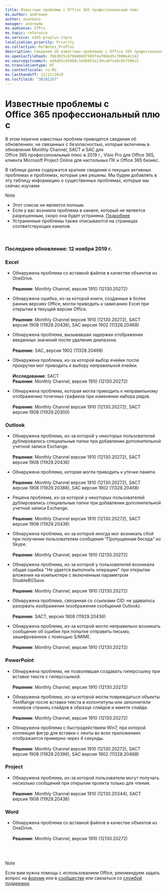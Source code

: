```yaml
---
title: Известные проблемы с Office 365 профессиональный плюс
ms.author: andrewmo
author: anankani
manager: andrewmo
ms.audience: ITPro
ms.topic: reference
ms.service: o365-proplus-itpro
localization_priority: Priority
ms.collection: RelNotes_ProPlus
description: Сведения об известных проблемах с Office 365 профессиональный плюс
ms.openlocfilehash: f863015cbf8680697509fdaf0bbd5c7000e4c142
ms.sourcegitcommit: e46d02cd54b8c164b853a130ca07ce9c85f586c5
ms.translationtype: HT
ms.contentlocale: ru-RU
ms.lasthandoff: 11/12/2019
ms.locfileid: "38282167"
---
```

# <a name="office-365-proplus-known-issues"></a>Известные проблемы с Office 365 профессиональный плюс

В этом перечне известных проблем приводятся сведения об обновлениях, не связанных с безопасностью, которые включены в обновления Monthly Channel, SACT и SAC для Office 365 профессиональный плюс в 2019 г., Visio Pro для Office 365, клиента Microsoft Project Online для настольных ПК и Office 365 бизнес.

В таблице далее содержатся краткие сведения о текущих активных проблемах и проблемах, которые уже решены.  Мы будем добавлять в эту таблицу информацию о существенных проблемах, которые мы сейчас изучаем.

> [!NOTE]
>- Этот список не является полным.
>- Если у вас возникла проблема в канале, который не является разрешенным, скоро она будет устранена. [Подробнее](https://docs.microsoft.com/ru-RU/DeployOffice/overview-of-update-channels-for-office-365-proplus#BKMK_SAC)
>- Устраненные проблемы также описываются на страницах соответствующих каналов.

<br>

### <a name="last-updated-november-12-2019"></a>Последнее обновление: 12 ноября 2019 г.

### <a name="excel"></a>Excel

- Обнаружена проблема со вставкой файлов в качестве объектов из OneDrive.<br><br> **Решение**: Monthly Channel, версия 1910 (12130.20272)

- Обнаружена ошибка, из-за которой книги, созданные в более ранних версиях Office, могли приводить к зависанию Excel при открытии в текущей версии Office.<br><br>
**Решение**: Monthly Channel версия 1910 (12130.20272), SACT версия 1908 (11929.20436), SAC версия 1902 (11328.20468)

- Обнаружена проблема, вызывавшая задержки отображения введенных значений после удаления диапазона.<br><br>
**Решение**: SAC, версия 1902 (11328.20468)

- Обнаружена проблема, из-за которой выбор ячейки после прокрутки мог приводить к выбору неправильной ячейки.<br><br>
**Исследование**: SACT <br>**Решение**: Monthly Channel, версия 1910 (12130.20272)

- Обнаружена проблема, которая могла приводить к неправильному отображению точечных графиков при изменении набора рядов.<br><br>
**Решение**: Monthly Channel версия 1910 (12130.20272), SACT версия 1908 (11929.20300)

### <a name="outlook"></a>Outlook

- Обнаружена проблема, из-за которой у некоторых пользователей дублировались специальные папки при добавлении дополнительной учетной записи Exchange.<br><br>
**Решение**: Monthly Channel версия 1910 (12130.20272), SACT версия 1908 (11929.20436)

- Обнаружена проблема, которая могла приводить к утечке памяти. <br><br>
**Решение**: Monthly Channel версия 1910 (12130.20272), SACT версия 1908 (11929.20388), SAC версия 1902 (11328.20468)

- Решена проблема, из-за которой у некоторых пользователей дублировались специальные папки при добавлении дополнительной учетной записи Exchange.<br><br>
**Решение**: Monthly Channel версия 1910 (12130.20272), SACT версия 1908 (11929.20436)

- Обнаружена проблема, из-за которой иногда мог возникать сбой при получении пользователем сообщения "Пропущенная беседа" из Skype.<br><br>
**Решение**: Monthly Channel, версия 1910 (12130.20272)

- Обнаружена проблема, из-за которой у пользователей возникала общая ошибка "Не удается выполнить операцию" при открытии вложения на компьютере с включенным параметром DisableBGSave.<br><br>
**Решение**: Monthly Channel, версия 1910 (12130.20272)

- Обнаружена проблема, связанная со ссылками CID: не удавалось разорвать изображения (изображения сообщений Outlook).<br><br>
**Решение**: SACT, версия 1908 (11929.20436)

- Обнаружена проблема, из-за которой могло неправильно возникать сообщение об ошибке при попытке отправить письмо, зашифрованное с помощью S/MIME.<br><br>**Решение**: Monthly Channel, версия 1910 (12130.20272)

### <a name="powerpoint"></a>PowerPoint

- Обнаружена проблема, не позволявшая создавать гиперссылку при вставке текста с гиперссылкой. <br><br>**Решение**: Monthly Channel, версия 1910 (12130.20272)

- Обнаружена проблема, из-за которой могли повреждаться объекты TextRange после вставки текста в колонтитулы или заполнители номеров страниц слайдов в образце слайдов и макете слайда. <br><br>**Решение**: Monthly Channel, версия 1910 (12130.20272)

- Обнаружена проблема с быстродействием Win7, при которой коллекция фигур для вставки с ленты во всех приложениях отображается примерно через 4 секунды.<br>
<br>**Решение**: Monthly Channel версия 1910 (12130.20272), SACT версия 1908 (11929.20396), SAC версия 1902 (11328.20468)

### <a name="project"></a>Project

- Обнаружена проблема, из-за которой пользователи могут получать несколько сообщений при открытии проекта только для чтения.<br><br>
**Решение**: Monthly Channel версия 1910 (12130.20344), SACT версия 1908 (11929.20436)

### <a name="word"></a>Word
- Обнаружена проблема со вставкой файлов в качестве объектов из OneDrive.<br><br> **Решение**: Monthly Channel, версия 1910 (12130.20272)



<br>
<br>

> [!NOTE]
> Если вам нужна помощь с использованием Office, рекомендуем задать вопрос на [форуме](https://answers.microsoft.com/) или в [сообществе](https://techcommunity.microsoft.com/) или связаться со [службой поддержки](https://support.microsoft.com/contactus).
